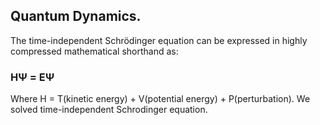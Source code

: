 ## Quantum Dynamics.
 The time-independent Schrödinger equation can be expressed in highly compressed mathematical shorthand as:
 ###                           HΨ = EΨ
 Where H = T(kinetic energy) + V(potential energy) + P(perturbation).
  We solved time-independent Schrodinger equation.


